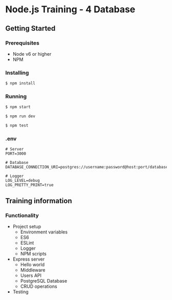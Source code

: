 # Node.js Training - 4 Database

## Getting Started

### Prerequisites
- Node v6 or higher
- NPM

### Installing
```bash
$ npm install
```

### Running
```bash
$ npm start
````

```bash
$ npm run dev
```

```bash
$ npm test
```

### .env
```
# Server
PORT=3000

# Database
DATABASE_CONNECTION_URI=postgres://username:password@host:port/database

# Logger
LOG_LEVEL=debug
LOG_PRETTY_PRINT=true
```

## Training information
### Functionality
- Project setup
  - Environment variables
  - ES6
  - ESLint
  - Logger
  - NPM scripts
- Express server
  - Hello world
  - Middleware
  - Users API
  - PostgreSQL Database
  - CRUD operations
- Testing
